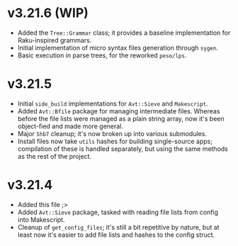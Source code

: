 # v3.21.6 (WIP)

- Added the `Tree::Grammar` class; it provides a baseline implementation for Raku-inspired grammars.
- Initial implementation of micro syntax files generation through `sygen`.
- Basic execution in parse trees, for the reworked `peso/lps`.

# v3.21.5

- Initial `side_build` implementations for `Avt::Sieve` and `Makescript`.
- Added `Avt::Bfile` package for managing intermediate files. Whereas before the file lists were managed as a plain string array, now it's been object-fied and made more general.
- Major `Shb7` cleanup; it's now broken up into various submodules.
- Install files now take `utils` hashes for building single-source apps; compilation of these is handled separately, but using the same methods as the rest of the project.

# v3.21.4

- Added this file ;>
- Added `Avt::Sieve` package, tasked with reading file lists from config into Makescript.
- Cleanup of `get_config_files`; it's still a bit repetitive by nature, but at least now it's easier to add file lists and hashes to the config struct.
